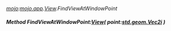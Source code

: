 _[mojo](../../modules/mojo/mojo-module.md):[mojo.app](../../modules/mojo/mojo-app.md).[View](../../modules/mojo/mojo-app-view.md).FindViewAtWindowPoint_
##### Method FindViewAtWindowPoint:[View](../../modules/mojo/mojo-app-view.md)( point:[std.geom.Vec2i](../../modules/std/std-geom-vec2i.md) )
